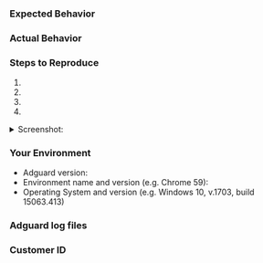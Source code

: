 <!--- Provide a general summary in the title above this comment-->


<!--- If you are requesting a new feature, tell us how it should work in free form-->
<!--- If you are reporting a bug, please submit the detailed description using the template below-->


### Expected Behavior
<!--- Tell us what should happen -->

### Actual Behavior
<!--- Tell us what happens instead -->

### Steps to Reproduce
<!--- Provide a link to a live example, or a clear set of steps to reproduce the issue-->
1.
2.
3.
4.


<details><summary>Screenshot:</summary>

<!--- drag and drop, upload or paste you screenshot to this area-->

</details>


### Your Environment
<!--- Please include all relevant details about the environment you experienced the bug in -->
* Adguard version:
* Environment name and version (e.g. Chrome 59):
* Operating System and version (e.g. Windows 10, v.1703, build 15063.413)

### Adguard log files
<!--- Here's the guide how to find them https://kb.adguard.com/en/windows/solving-problems/adguard-logs -->

### Customer ID 
<!--- If exists -->


